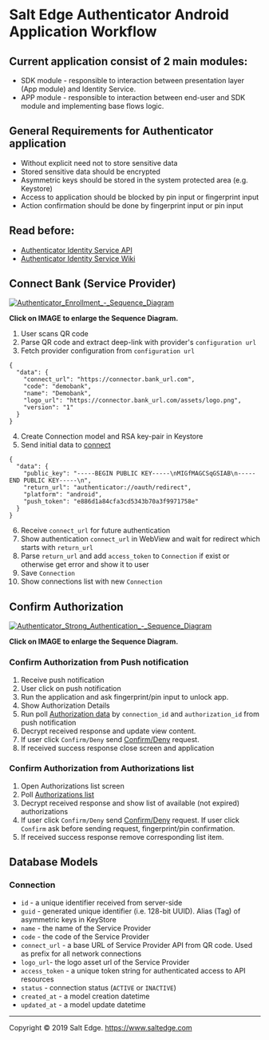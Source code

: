 # Salt Edge Authenticator Android Application Workflow

## Current application consist of 2 main modules:  
* SDK module - responsible to interaction between presentation layer (App module) and Identity Service.
* APP module - responsible to interaction between end-user and SDK module and implementing base flows logic.

## General Requirements for Authenticator application
* Without explicit need not to store sensitive data
* Stored sensitive data should be encrypted
* Asymmetric keys should be stored in the system protected area (e.g. Keystore)
* Access to application should be blocked by pin input or fingerprint input
* Action confirmation should be done by fingerprint input or pin input

## Read before: 
* [Authenticator Identity Service API](https://github.com/saltedge/sca-identity-service-example/blob/master/docs/IDENTITY_SERVICE_API.md)
* [Authenticator Identity Service Wiki](https://github.com/saltedge/sca-identity-service-example/wiki)

## Connect Bank (Service Provider)
[![Authenticator_Enrollment_-_Sequence_Diagram](https://github.com/saltedge/sca-identity-service-example/blob/master/docs/images/enrollment-sequence-diagram.svg)](https://github.com/saltedge/sca-identity-service-example/blob/master/docs/images/enrollment-sequence-diagram.svg)

**Click on IMAGE to enlarge the Sequence Diagram.**
  
1. User scans QR code
2. Parse QR code and extract deep-link with provider's `configuration url`
3. Fetch provider configuration from `configuration url`
```
{
  "data": {
    "connect_url": "https://connector.bank_url.com",
    "code": "demobank",
    "name": "Demobank",
    "logo_url": "https://connector.bank_url.com/assets/logo.png",
    "version": "1"
  }
}
```

4. Create Connection model and RSA key-pair in Keystore
5. Send initial data to [connect](authenticator/Identity-Service#connect-to-service-provider)
```
{
  "data": {
    "public_key": "-----BEGIN PUBLIC KEY-----\nMIGfMAGCSqGSIAB\n-----END PUBLIC KEY-----\n",
    "return_url": "authenticator://oauth/redirect",
    "platform": "android",
    "push_token": "e886d1a84cfa3cd5343b70a3f9971758e"
  }
}
```
6. Receive `connect_url` for future authentication
7. Show authentication `connect_url` in WebView and wait for redirect which starts with `return_url`
8. Parse `return_url` and add `access_token` to `Connection` if exist or otherwise get error and show it to user
9. Save `Connection`
10. Show connections list with new `Connection`  
  
## Confirm Authorization  

[![Authenticator_Strong_Authentication_-_Sequence_Diagram](https://github.com/saltedge/sca-identity-service-example/blob/master/docs/images/strong-authentication-sequence-diagram.svg)](https://github.com/saltedge/sca-identity-service-example/blob/master/docs/images/strong-authentication-sequence-diagram.svg)

**Click on IMAGE to enlarge the Sequence Diagram.**
  
### Confirm Authorization from Push notification
1. Receive push notification 
2. User click on push notification
3. Run the application and ask fingerprint/pin input to unlock app.
4. Show Authorization Details 
5. Run poll [Authorization data](authenticator/Identity-Service#show-authorization) by `connection_id` and `authorization_id` from push notification 
6. Decrypt received response and update view content.
7. If user click `Confirm/Deny` send [Confirm/Deny](authenticator/Identity-Service#confirm-authorization) request.
8. If received success response close screen and application

### Confirm Authorization from Authorizations list
1. Open Authorizations list screen
2. Poll [Authorizations list](authenticator/Identity-Service#show-authorizations-list)
3. Decrypt received response and show list of available (not expired) authorizations
4. If user click `Confirm/Deny` send [Confirm/Deny](authenticator/Identity-Service#confirm-authorization) request. If user click `Confirm` ask before sending request, fingerprint/pin confirmation.
5. If received success response remove corresponding list item.

## Database Models  

### Connection
- `id` - a unique identifier received from server-side
- `guid` - generated unique identifier (i.e. 128-bit UUID). Alias (Tag) of asymmetric keys in KeyStore
- `name` - the name of the Service Provider
- `code` - the code of the Service Provider
- `connect_url` - a base URL of Service Provider API from QR code. Used as prefix for all network connections
- `logo_url`- the logo asset url of the Service Provider
- `access_token` - a unique token string for authenticated access to API resources
- `status` - connection status (`ACTIVE` or `INACTIVE`)
- `created_at` - a model creation datetime
- `updated_at` - a model update datetime 
  
---  
Copyright © 2019 Salt Edge. https://www.saltedge.com

